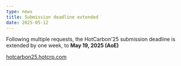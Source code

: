 ```yaml
---
type: news
title: Submission deadline extended
date: 2025-05-12
---
```


Following multiple requests, the HotCarbon'25 submission deadline is extended by one week, to **May 19, 2025 (AoE)**

[hotcarbon25.hotcrp.com](https://hotcarbon25.hotcrp.com/)